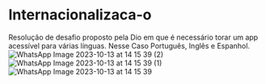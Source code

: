 # Internacionalizaca-o
Resolução de desafio proposto pela Dio em que é necessário torar um app acessível para várias línguas. Nesse Caso Português, Inglês e Espanhol.
![WhatsApp Image 2023-10-13 at 14 15 39 (2)](https://github.com/SidneyFelintro/Internacionalizaca-o/assets/132857534/7d2dfe95-bbc3-4e12-9d77-280d4af75959)
![WhatsApp Image 2023-10-13 at 14 15 39 (1)](https://github.com/SidneyFelintro/Internacionalizaca-o/assets/132857534/e4fbf762-5f98-48a4-ad99-b188a276343e)
![WhatsApp Image 2023-10-13 at 14 15 39](https://github.com/SidneyFelintro/Internacionalizaca-o/assets/132857534/26db0b24-237b-48bb-ac90-90bfee5ac4b5)
